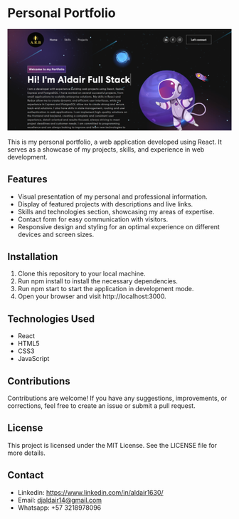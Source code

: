 # Personal Portfolio

![Portfolio Screenshoot](src/images/portfolioScreenshot.png)

This is my personal portfolio, a web application developed using React. It serves as a showcase of my projects, skills, and experience in web development.

## Features

- Visual presentation of my personal and professional information.
- Display of featured projects with descriptions and live links.
- Skills and technologies section, showcasing my areas of expertise.
- Contact form for easy communication with visitors.
- Responsive design and styling for an optimal experience on different devices and screen sizes.

## Installation

1. Clone this repository to your local machine.
2. Run npm install to install the necessary dependencies.
3. Run npm start to start the application in development mode.
4. Open your browser and visit http://localhost:3000.

## Technologies Used

- React
- HTML5
- CSS3
- JavaScript

## Contributions

Contributions are welcome! If you have any suggestions, improvements, or corrections, feel free to create an issue or submit a pull request.

## License

This project is licensed under the MIT License. See the LICENSE file for more details.

## Contact

- Linkedin: https://www.linkedin.com/in/aldair1630/
- Email: djaldair14@gmail.com
- Whatsapp: +57 3218978096
